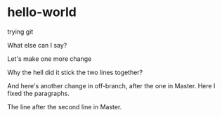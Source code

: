 # hello-world
trying git

What else can I say?

Let's make one more change

Why the hell did it stick the two lines together?

And here's another change in off-branch, after the one in Master. Here I fixed the paragraphs.

The line after the second line in Master.
